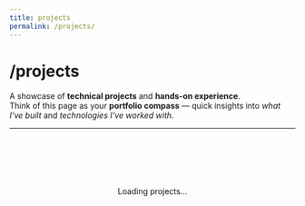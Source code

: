 ```yaml
---
title: projects
permalink: /projects/
---
```


# /projects

A showcase of **technical projects** and **hands-on experience**.  
Think of this page as your **portfolio compass** — quick insights into *what I've built* and *technologies I've worked with*.

---

<div id="projects-container">
  <div id="loading" class="loading">
    <div class="loading-spinner"></div>
    <p id="loading-text">Loading projects...</p>
  </div>
  <div id="error" class="error" style="display: none;">
    <p>Failed to load projects. Please try again later.</p>
    <button id="retry-button" class="retry-button">Retry</button>
  </div>
  <div id="projects-toolbar" class="projects-toolbar" style="display: none;">
    <input id="project-search" placeholder="Search projects…" />
    <div id="language-chips"></div>
    <select id="sort-select">
      <option value="stars" selected>Most stars</option>
      <option value="updated">Recently updated</option>
      <option value="name">Name A–Z</option>
    </select>
  </div>
  <div id="projects-list" class="projects-list" style="display: none;">
    <!-- Projects will be dynamically loaded here -->
  </div>
</div>

<style>
:root {
  --border: var(--line);
  --bg: var(--card);
  --text: var(--ink);
  --text-muted: var(--muted);
  --accent: var(--accent);
  --shadow: 0 1px 3px rgba(0,0,0,.1);
  --shadow-hover: 0 8px 24px rgba(0,0,0,.08);
}

[data-theme="dark"] {
  --shadow: 0 1px 3px rgba(0,0,0,.3);
  --shadow-hover: 0 8px 24px rgba(0,0,0,.2);
}

[data-theme="dark"] .project-title,
[data-theme="dark"] .project-title a,
[data-theme="dark"] .project-meta,
[data-theme="dark"] .project-meta span,
[data-theme="dark"] .project-description,
[data-theme="dark"] .project-description p,
[data-theme="dark"] .project-links a {
  color: #ffffff !important;
}

[data-theme="dark"] #project-search,
[data-theme="dark"] .language-chip,
[data-theme="dark"] #sort-select,
[data-theme="dark"] #sort-select option {
  color: #ffffff !important;
}

[data-theme="dark"] .language-chip.active {
  background: #ffffff !important;
  color: #000000 !important;
  border-color: #ffffff !important;
}

[data-theme="dark"] .project-card:hover {
  background-color: #1e3a8a !important;
  border-color: #3b82f6 !important;
}

[data-theme="dark"] .project-card:hover .project-title a,
[data-theme="dark"] .project-card:hover .project-meta,
[data-theme="dark"] .project-card:hover .project-meta span,
[data-theme="dark"] .project-card:hover .project-description,
[data-theme="dark"] .project-card:hover .project-description p {
  color: #ffffff !important;
}

.projects-toolbar {
  display: flex;
  flex-wrap: wrap;
  gap: 1rem;
  align-items: center;
  margin-bottom: 2rem;
  padding: 1rem;
  background: var(--bg);
  border: 1px solid var(--border);
  border-radius: 12px;
}

#project-search {
  flex: 1;
  min-width: 200px;
  padding: 0.75rem 1rem;
  border: 1px solid var(--border);
  border-radius: 8px;
  background: var(--bg);
  color: var(--text);
  font-size: 0.875rem;
}

#project-search:focus {
  outline: none;
  border-color: var(--accent);
  box-shadow: 0 0 0 3px rgba(59, 130, 246, 0.1);
}

#language-chips {
  display: flex;
  flex-wrap: wrap;
  gap: 0.5rem;
}

.language-chip {
  padding: 0.5rem 0.75rem;
  border: 1px solid var(--border);
  border-radius: 20px;
  background: var(--bg);
  color: var(--text);
  font-size: 0.75rem;
  cursor: pointer;
  transition: all 0.2s;
}

.language-chip:hover {
  background: var(--accent);
  color: white;
  border-color: var(--accent);
}

.language-chip.active {
  background: #000000;
  color: #ffffff !important;
  border-color: #000000;
}


#sort-select {
  padding: 0.75rem 1rem;
  border: 1px solid var(--border);
  border-radius: 8px;
  background: var(--bg);
  color: var(--text);
  font-size: 0.875rem;
  cursor: pointer;
}

.projects-list {
  display: grid;
  grid-template-columns: repeat(auto-fill, minmax(280px, 1fr));
  gap: 1.25rem;
  max-height: calc(100vh - 200px);
  overflow-y: auto;
  padding-right: 8px;
}

.projects-list::-webkit-scrollbar {
  width: 6px;
}

.projects-list::-webkit-scrollbar-track {
  background: transparent;
}

.projects-list::-webkit-scrollbar-thumb {
  background: var(--border);
  border-radius: 3px;
}

.projects-list::-webkit-scrollbar-thumb:hover {
  background: var(--text-muted);
}

.project-card {
  background: var(--bg);
  border: 1px solid var(--border);
  border-radius: 12px;
  padding: 1.5rem;
  transition: all 0.2s;
  position: relative;
}

.project-card:hover {
  background-color: #e3f2fd;
  border-color: #0366d6;
}

.project-card:hover .project-title a,
.project-card:hover .project-meta,
.project-card:hover .project-meta span,
.project-card:hover .project-description,
.project-card:hover .project-description p {
  color: #0366d6;
}

.project-card.pinned::before {
  content: "Pinned";
  position: absolute;
  top: -8px;
  right: 12px;
  background: var(--accent);
  color: white;
  padding: 0.25rem 0.5rem;
  border-radius: 4px;
  font-size: 0.75rem;
  font-weight: 500;
}

.project-title {
  margin: 0 0 0.75rem 0;
  font-size: 1.125rem;
  font-weight: 600;
}

.project-title a {
  color: var(--text);
  text-decoration: none;
}

.project-title a:hover {
  color: var(--accent);
}

.project-title {
  color: var(--text);
}

.project-meta {
  display: flex;
  align-items: center;
  gap: 0.5rem;
  margin-bottom: 0.75rem;
  font-size: 0.875rem;
  color: var(--text-muted);
}

.project-meta span {
  color: var(--text-muted);
}

.language-dot {
  width: 8px;
  height: 8px;
  border-radius: 50%;
  background: var(--text-muted);
}

.language-dot.python { background: #3776ab; }
.language-dot.javascript { background: #f7df1e; }
.language-dot.typescript { background: #3178c6; }
.language-dot.java { background: #ed8b00; }
.language-dot.cpp { background: #00599c; }
.language-dot.c { background: #a8b9cc; }
.language-dot.csharp { background: #239120; }
.language-dot.php { background: #777bb4; }
.language-dot.ruby { background: #cc342d; }
.language-dot.go { background: #00add8; }
.language-dot.rust { background: #dea584; }
.language-dot.swift { background: #fa7343; }
.language-dot.kotlin { background: #7f52ff; }
.language-dot.dart { background: #0175c2; }
.language-dot.css { background: #1572b6; }
.language-dot.html { background: #e34f26; }
.language-dot.shell { background: #89e051; }
.language-dot.jupyter-notebook { background: #f37626; }

.stars {
  display: flex;
  align-items: center;
  gap: 0.25rem;
}

.updated {
  cursor: help;
}

.project-description {
  margin: 0 0 1rem 0;
  color: var(--text-muted);
  line-height: 1.5;
  display: -webkit-box;
  -webkit-line-clamp: 3;
  -webkit-box-orient: vertical;
  overflow: hidden;
}

.project-description p {
  color: var(--text-muted);
}


.skeleton-card {
  background: var(--bg);
  border: 1px solid var(--border);
  border-radius: 12px;
  padding: 1.5rem;
  animation: pulse 1.5s ease-in-out infinite;
}

.skeleton-line {
  height: 1rem;
  background: var(--border);
  border-radius: 4px;
  margin-bottom: 0.75rem;
}

.skeleton-line.short {
  width: 60%;
}

.skeleton-line.medium {
  width: 80%;
}

@keyframes pulse {
  0%, 100% { opacity: 1; }
  50% { opacity: 0.5; }
}

.loading, .error {
  text-align: center;
  padding: 2rem;
  color: var(--text-muted);
}

.loading-spinner {
  width: 40px;
  height: 40px;
  border: 3px solid var(--border);
  border-top: 3px solid var(--accent);
  border-radius: 50%;
  animation: spin 1s linear infinite;
  margin: 0 auto 1rem;
}

@keyframes spin {
  0% { transform: rotate(0deg); }
  100% { transform: rotate(360deg); }
}

.retry-button {
  background: var(--accent);
  color: white;
  border: 1px solid var(--accent);
  border-radius: 6px;
  padding: 0.75rem 1.5rem;
  font-size: 0.875rem;
  font-weight: 500;
  cursor: pointer;
  margin-top: 1rem;
  transition: all 0.2s;
}

.retry-button:hover {
  background: var(--text);
  border-color: var(--text);
}

.empty-state {
  text-align: center;
  padding: 3rem 1rem;
  color: var(--text-muted);
}

.empty-state h3 {
  margin: 0 0 0.5rem 0;
  font-size: 1.125rem;
}

.empty-state p {
  margin: 0;
  font-size: 0.875rem;
}

@media (max-width: 768px) {
  .projects-toolbar {
    flex-direction: column;
    align-items: stretch;
  }
  
  #project-search {
    min-width: auto;
  }
  
  .projects-list {
    grid-template-columns: 1fr;
  }
}
</style>

<script>
class GitHubProjects {
  constructor() {
    this.username = 'gLuColte';
    this.apiBase = 'https://api.github.com';
    
    // Projects to ignore - edit this list directly in the code
    this.ignoreList = [
      'garyJune',
      'glucolte.github.io',
      'COMP9321-Data-Services'
    ];
    
    // Pinned projects - edit this list directly in the code
    this.pinned = [
    //   'AI-Stack-Lite',
    //   'GenAi-Lab-ComfyUi'
    ];
    
    this.viewState = {
      search: '',
      language: 'All',
      sort: 'stars'
    };
    
    this.allProjects = [];
    this.languages = new Set();
    
    this.init();
  }

  async init() {
    this.loadViewState();
    this.renderSkeletons(8);
    
    try {
      await this.loadProjects();
    } catch (error) {
      console.error('Error loading projects:', error);
      this.showError();
    }
  }

  loadViewState() {
    const saved = localStorage.getItem('github-projects-viewstate');
    if (saved) {
      this.viewState = { ...this.viewState, ...JSON.parse(saved) };
    }
  }

  saveViewState() {
    localStorage.setItem('github-projects-viewstate', JSON.stringify(this.viewState));
  }

  renderSkeletons(count) {
    const projectsEl = document.getElementById('projects-list');
    const skeletons = Array(count).fill().map(() => `
      <div class="skeleton-card">
        <div class="skeleton-line short"></div>
        <div class="skeleton-line medium"></div>
        <div class="skeleton-line"></div>
        <div class="skeleton-line short"></div>
      </div>
    `).join('');
    
    projectsEl.innerHTML = skeletons;
    projectsEl.style.display = 'block';
  }

  async loadProjects() {
    const loadingEl = document.getElementById('loading');
    const errorEl = document.getElementById('error');
    const projectsEl = document.getElementById('projects-list');
    const toolbarEl = document.getElementById('projects-toolbar');

    try {
      const reposResponse = await fetch(`${this.apiBase}/users/${this.username}/repos?sort=updated&per_page=100`);
      
      if (!reposResponse.ok) {
        if (reposResponse.status === 403) {
          throw new Error('GitHub API rate limit exceeded. Please try again later.');
        }
        throw new Error(`HTTP error! status: ${reposResponse.status}`);
      }
      
      const repos = await reposResponse.json();
      
      // Filter and process projects
      this.allProjects = repos
        .filter(repo => !repo.fork && 
                       repo.name !== this.username + '.github.io' &&
                       !this.ignoreList.includes(repo.name))
        .map(repo => ({
          ...repo,
          isPinned: this.pinned.includes(repo.name)
        }));

      // Build languages set
      this.languages.clear();
      this.allProjects.forEach(project => {
        if (project.language) {
          this.languages.add(project.language);
        }
      });

      // Render toolbar and projects
      this.renderToolbar();
      this.renderProjects();
      
      loadingEl.style.display = 'none';
      toolbarEl.style.display = 'flex';
      
    } catch (error) {
      console.error('Error fetching projects:', error);
      loadingEl.style.display = 'none';
      errorEl.style.display = 'block';
      errorEl.querySelector('p').textContent = error.message || 'Failed to load projects. Please try again later.';
    }
  }

  renderToolbar() {
    const searchEl = document.getElementById('project-search');
    const chipsEl = document.getElementById('language-chips');
    const sortEl = document.getElementById('sort-select');

    // Set initial values
    searchEl.value = this.viewState.search;
    sortEl.value = this.viewState.sort;

    // Render language chips
    const languages = ['All', ...Array.from(this.languages).sort()];
    chipsEl.innerHTML = languages.map(lang => `
      <div class="language-chip ${lang === this.viewState.language ? 'active' : ''}" 
           data-language="${lang}">${lang}</div>
    `).join('');

    // Add event listeners
    searchEl.addEventListener('input', (e) => {
      this.viewState.search = e.target.value;
      this.saveViewState();
      this.renderProjects();
    });

    chipsEl.addEventListener('click', (e) => {
      if (e.target.classList.contains('language-chip')) {
        const language = e.target.dataset.language;
        this.viewState.language = language;
        this.saveViewState();
        
        // Update active chip
        chipsEl.querySelectorAll('.language-chip').forEach(chip => {
          chip.classList.toggle('active', chip.dataset.language === language);
        });
        
        this.renderProjects();
      }
    });

    sortEl.addEventListener('change', (e) => {
      this.viewState.sort = e.target.value;
      this.saveViewState();
      this.renderProjects();
    });
  }

  applyFiltersAndSort(projects) {
    let filtered = [...projects];

    // Apply search filter
    if (this.viewState.search) {
      const searchLower = this.viewState.search.toLowerCase();
      filtered = filtered.filter(project => 
        project.name.toLowerCase().includes(searchLower) ||
        (project.description && project.description.toLowerCase().includes(searchLower))
      );
    }

    // Apply language filter
    if (this.viewState.language !== 'All') {
      filtered = filtered.filter(project => project.language === this.viewState.language);
    }

    // Apply sorting
    switch (this.viewState.sort) {
      case 'stars':
        filtered.sort((a, b) => b.stargazers_count - a.stargazers_count);
        break;
      case 'updated':
        filtered.sort((a, b) => new Date(b.updated_at) - new Date(a.updated_at));
        break;
      case 'name':
        filtered.sort((a, b) => a.name.localeCompare(b.name));
        break;
    }

    // Sort pinned projects to top
    filtered.sort((a, b) => {
      if (a.isPinned && !b.isPinned) return -1;
      if (!a.isPinned && b.isPinned) return 1;
      return 0;
    });

    return filtered;
  }

  renderProjects() {
    const projectsEl = document.getElementById('projects-list');
    const filteredProjects = this.applyFiltersAndSort(this.allProjects);
    
    if (filteredProjects.length === 0) {
      projectsEl.innerHTML = `
        <div class="empty-state">
          <h3>No matching projects</h3>
          <p>Try adjusting your search or filters</p>
        </div>
      `;
      return;
    }

    const projectsHTML = filteredProjects.map(project => this.createProjectCard(project)).join('');
    projectsEl.innerHTML = projectsHTML;
  }

  createProjectCard(project) {
    const languageDot = project.language ? 
      `<div class="language-dot ${this.getLanguageClass(project.language)}"></div>` : '';
    
    const stars = project.stargazers_count > 0 ? 
      `<div class="stars">⭐ ${project.stargazers_count}</div>` : '';
    
    const relativeTime = this.timeAgo(new Date(project.updated_at));
    const exactDate = new Date(project.updated_at).toLocaleDateString();

    return `
      <div class="project-card ${project.isPinned ? 'pinned' : ''}" onclick="window.open('${project.html_url}', '_blank')" style="cursor: pointer;">
        <h3 class="project-title">
          ${project.name}
        </h3>
        <div class="project-meta">
          ${languageDot}
          ${stars}
          <span class="updated" title="${exactDate}">Updated ${relativeTime}</span>
        </div>
        ${project.description ? `<p class="project-description">${project.description}</p>` : ''}
      </div>
    `;
  }

  timeAgo(date) {
    const now = new Date();
    const diffInSeconds = Math.floor((now - date) / 1000);
    
    if (diffInSeconds < 60) return 'just now';
    if (diffInSeconds < 3600) return `${Math.floor(diffInSeconds / 60)} minutes ago`;
    if (diffInSeconds < 86400) return `${Math.floor(diffInSeconds / 3600)} hours ago`;
    if (diffInSeconds < 2592000) return `${Math.floor(diffInSeconds / 86400)} days ago`;
    if (diffInSeconds < 31536000) return `${Math.floor(diffInSeconds / 2592000)} months ago`;
    return `${Math.floor(diffInSeconds / 31536000)} years ago`;
  }

  getLanguageClass(language) {
    return language.toLowerCase().replace(/\s+/g, '-').replace(/[^a-z0-9-]/g, '');
  }

  showError() {
    document.getElementById('loading').style.display = 'none';
    document.getElementById('error').style.display = 'block';
    
    const retryButton = document.getElementById('retry-button');
    retryButton.addEventListener('click', () => {
      document.getElementById('error').style.display = 'none';
      document.getElementById('loading').style.display = 'block';
      this.loadProjects();
    });
  }
}

// Initialize when DOM is loaded
document.addEventListener('DOMContentLoaded', () => {
  new GitHubProjects();
});
</script>